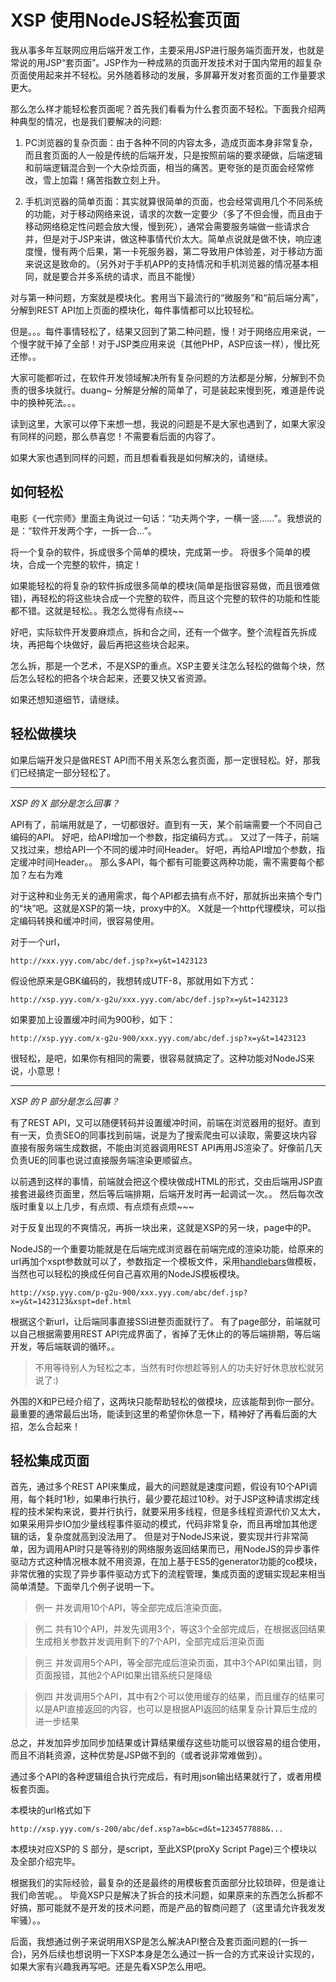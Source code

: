 # XSP 使用NodeJS轻松套页面

我从事多年互联网应用后端开发工作，主要采用JSP进行服务端页面开发，也就是常说的用JSP“套页面”。JSP作为一种成熟的页面开发技术对于国内常用的超复杂页面使用起来并不轻松。另外随着移动的发展，多屏幕开发对套页面的工作量要求更大。

那么怎么样才能轻松套页面呢？首先我们看看为什么套页面不轻松。下面我介绍两种典型的情况，也是我们要解决的问题:

1. PC浏览器的复杂页面：由于各种不同的内容太多，造成页面本身非常复杂，而且套页面的人一般是传统的后端开发，只是按照前端的要求硬做，后端逻辑和前端逻辑混合到一个大杂烩页面，相当的痛苦。更夸张的是页面会经常修改，雪上加霜！痛苦指数立刻上升。

2. 手机浏览器的简单页面：其实就算很简单的页面，也会经常调用几个不同系统的功能，对于移动网络来说，请求的次数一定要少（多了不但会慢，而且由于移动网络稳定性问题会放大慢，慢到死），通常会需要服务端做一些请求合并，但是对于JSP来讲，做这种事情代价太大。简单点说就是做不快，响应速度慢，慢有两个后果，第一卡死服务器，第二导致用户体验差，对于移动方面来说这是致命的。（另外对于手机APP的支持情况和手机浏览器的情况基本相同，就是要合并多系统的请求，而且不能慢）

对与第一种问题，方案就是模块化。套用当下最流行的“微服务”和“前后端分离”，分解到REST API加上页面的模块化，每件事情都可以比较轻松。

但是。。。每件事情轻松了，结果又回到了第二种问题，慢！对于网络应用来说，一个慢字就干掉了全部！对于JSP类应用来说（其他PHP，ASP应该一样），慢比死还惨。。

大家可能都听过，在软件开发领域解决所有复杂问题的方法都是分解，分解到不负责的很多块就行。duang~ 分解是分解的简单了，可是装起来慢到死，难道是传说中的换种死法。。。

读到这里，大家可以停下来想一想，我说的问题是不是大家也遇到了，如果大家没有同样的问题，那么恭喜您！不需要看后面的内容了。

如果大家也遇到同样的问题，而且想看看我是如何解决的，请继续。

## 如何轻松

电影《一代宗师》里面主角说过一句话：“功夫两个字，一横一竖......”。我想说的是：“软件开发两个字，一拆一合...”。

将一个复杂的软件，拆成很多个简单的模块，完成第一步。
将很多个简单的模块，合成一个完整的软件，搞定！

如果能轻松的将复杂的软件拆成很多简单的模块(简单是指很容易做，而且很难做错)，再轻松的将这些块合成一个完整的软件，而且这个完整的软件的功能和性能都不错。这就是轻松。。我怎么觉得有点绕~~

好吧，实际软件开发要麻烦点，拆和合之间，还有一个做字。整个流程首先拆成块，再把每个块做好，最后再把这些块合起来。

怎么拆，那是一个艺术，不是XSP的重点。XSP主要关注怎么轻松的做每个块，然后怎么轻松的把各个块合起来，还要又快又省资源。

如果还想知道细节，请继续。

## 轻松做模块

如果后端开发只是做REST API而不用关系怎么套页面，那一定很轻松。好，那我们已经搞定一部分轻松了。

_ _ _

*XSP 的 X 部分是怎么回事？*

API有了，前端用就是了，一切都很好。直到有一天，某个前端需要一个不同自己编码的API。
好吧，给API增加一个参数，指定编码方式。。
又过了一阵子，前端又找过来，想给API一个不同的缓冲时间Header。
好吧，再给API增加个参数，指定缓冲时间Header。。
那么多API，每个都有可能要这两种功能，需不需要每个都加？左右为难

对于这种和业务无关的通用需求，每个API都去搞有点不好，那就拆出来搞个专门的“块”吧。这就是XSP的第一块，proxy中的X。
X就是一个http代理模块，可以指定编码转换和缓冲时间，很容易使用。

对于一个url，
	
	http://xxx.yyy.com/abc/def.jsp?x=y&t=1423123
	
假设他原来是GBK编码的，我想转成UTF-8，那就用如下方式：

	http://xsp.yyy.com/x-g2u/xxx.yyy.com/abc/def.jsp?x=y&t=1423123
	
如果要加上设置缓冲时间为900秒，如下：

	http://xsp.yyy.com/x-g2u-900/xxx.yyy.com/abc/def.jsp?x=y&t=1423123
	
很轻松，是吧，如果你有相同的需要，很容易就搞定了。这种功能对NodeJS来说，小意思！

_ _ _

*XSP 的 P 部分是怎么回事？*

有了REST API，又可以随便转码并设置缓冲时间，前端在浏览器用的挺好。直到有一天，负责SEO的同事找到前端，说是为了搜索爬虫可以读取，需要这块内容直接有服务端生成数据，不能由浏览器调用REST API再用JS渲染了。好像前几天负责UE的同事也说过直接服务端渲染更顺留点。

以前遇到这样的事情，前端就会把这个模块做成HTML的形式，交由后端用JSP直接套进最终页面里，然后等后端排期，后端开发时再一起调试一次。。
然后每次改版时重复以上几步，有点烦、有点烦有点烦~~~

对于反复出现的不爽情况，再拆一块出来，这就是XSP的另一块，page中的P。

NodeJS的一个重要功能就是在后端完成浏览器在前端完成的渲染功能，给原来的url再加个xspt参数就可以了，参数指定一个模板文件，采用[handlebars](http://handlebarsjs.com/)做模板，当然也可以轻松的换成任何自己喜欢用的NodeJS模板模块。

	http://xsp.yyy.com/p-g2u-900/xxx.yyy.com/abc/def.jsp?x=y&t=1423123&xspt=def.html
	
根据这个新url，让后端同事直接SSI进整页面就行了。
有了page部分，前端就可以自己根据需要用REST API完成界面了，省掉了无休止的的等后端排期，等后端开发，等后端联调的循环。。

> 不用等待别人为轻松之本，当然有时你想趁等别人的功夫好好休息放松就另说了:)

外围的X和P已经介绍了，这两块只能帮助轻松的做模块，应该能帮到你一部分。
最重要的通常最后出场，能读到这里的希望你休息一下，精神好了再看后面的大招，怎么合起来！


## 轻松集成页面

首先，通过多个REST API来集成，最大的问题就是速度问题，假设有10个API调用，每个耗时1秒，如果串行执行，最少要花超过10秒。对于JSP这种请求绑定线程的技术架构来说，要并行执行，就要采用多线程，但是多线程资源代价又太大，如果采用异步IO加少量线程事件驱动的模式，代码非常复杂，而且再增加其他逻辑的话，复杂度就高到没法用了。
但是对于NodeJS来说，要实现并行非常简单，因为调用API时只是等待别的网络服务返回结果而已，用NodeJS的异步事件驱动方式这种情况根本就不用资源，在加上基于ES5的generator功能的co模块，非常优雅的实现了异步事件驱动方式下的流程管理，集成页面的逻辑实现起来相当简单清楚。下面举几个例子说明一下。

> 例一
> 并发调用10个API，等全部完成后渲染页面。

> 例二
> 共有10个API，并发先调用3个，等这3个全部完成后，在根据返回结果生成相关参数并发调用剩下的7个API，全部完成后渲染页面

> 例三
> 并发调用5个API，等全部完成后渲染页面，其中3个API如果出错，则页面报错，其他2个API如果出错系统只是降级

> 例四
> 并发调用5个API，其中有2个可以使用缓存的结果，而且缓存的结果可以是API直接返回的内容，也可以是根据API返回的结果复杂计算后生成的进一步结果

总之，并发加异步加同步加结果或计算结果缓存这些功能可以很容易的组合使用，而且不消耗资源，这种优势是JSP做不到的（或者说非常难做到）。

通过多个API的各种逻辑组合执行完成后，有时用json输出结果就行了，或者用模板套页面。

本模块的url格式如下

	http://xsp.yyy.com/s-200/abc/def.xsp?a=b&c=d&t=1234577888&...

本模块对应XSP的 S 部分，是script，至此XSP(proXy Script Page)三个模块以及全部介绍完毕。

根据我们的实际经验，最复杂的还是最终的用模板套页面部分比较琐碎，但是谁让我们命苦呢。。
毕竟XSP只是解决了拆合的技术问题，如果原来的东西怎么拆都不好搞，那可能就不是开发的技术问题，而是产品的智商问题了（这里请允许我发发牢骚）。。

后面，我想通过例子来说明用XSP是怎么解决API整合及套页面问题的(一拆一合)，另外后续也想说明一下XSP本身是怎么通过一拆一合的方式来设计实现的，如果大家有兴趣我再写吧。还是先看XSP怎么用吧。